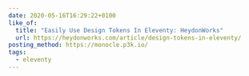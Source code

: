 ```yaml
---
date: 2020-05-16T16:29:22+0100
like_of:
  title: "Easily Use Design Tokens In Eleventy: HeydonWorks"
  url: https://heydonworks.com/article/design-tokens-in-eleventy/
posting_method: https://monocle.p3k.io/
tags:
  - eleventy
---
```


